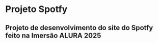 <h1>Projeto Spotfy </h1>
<h2>Projeto de desenvolvimento do site do Spotfy feito na Imersão ALURA 2025</h2>
